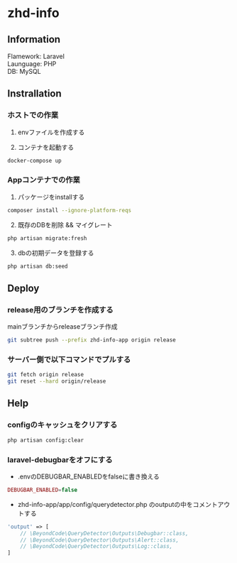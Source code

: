 # zhd-info

## Information

Flamework: Laravel  
Launguage: PHP  
DB: MySQL  

## Instrallation

### ホストでの作業

1. envファイルを作成する

2. コンテナを起動する

```sh
docker-compose up
```

### Appコンテナでの作業

1. パッケージをinstallする

```sh
composer install --ignore-platform-reqs
```

2. 既存のDBを削除 && マイグレート

```sh
php artisan migrate:fresh
```

3. dbの初期データを登録する

```sh
php artisan db:seed
```

## Deploy

### release用のブランチを作成する

mainブランチからreleaseブランチ作成

```sh
git subtree push --prefix zhd-info-app origin release
```

### サーバー側で以下コマンドでプルする

```sh
git fetch origin release
git reset --hard origin/release
```

## Help

### configのキャッシュをクリアする

```sh
php artisan config:clear
```

### laravel-debugbarをオフにする

- .envのDEBUGBAR_ENABLEDをfalseに書き換える

```php
DEBUGBAR_ENABLED=false
```

- zhd-info-app/app/config/querydetector.php のoutputの中をコメントアウトする

```php
'output' => [
    // \BeyondCode\QueryDetector\Outputs\Debugbar::class,
    // \BeyondCode\QueryDetector\Outputs\Alert::class,
    // \BeyondCode\QueryDetector\Outputs\Log::class,
]
```
